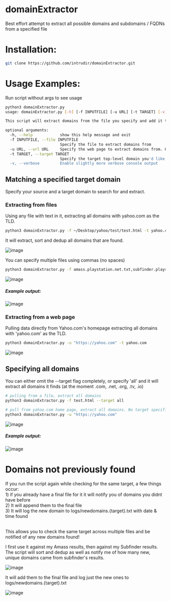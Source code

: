 # domainExtractor
Best effort attempt to extract all possible domains and subdomains / FQDNs from a specified file

<h1>Installation:</h1>

```bash
git clone https://github.com/intrudir/domainExtractor.git
```

<h1>Usage Examples:</h1>
Run script without args to see usage

```bash
python3 domainExtractor.py
usage: domainExtractor.py [-h] [-f INPUTFILE] [-u URL] [-t TARGET] [-v]

This script will extract domains from the file you specify and add it to a final file

optional arguments:
  -h, --help            show this help message and exit
  -f INPUTFILE, --file INPUTFILE
                        Specify the file to extract domains from
  -u URL, --url URL     Specify the web page to extract domains from. One at a time for now
  -t TARGET, --target TARGET
                        Specify the target top-level domain you'd like to find and extract e.g. uber.com
  -v, --verbose         Enable slightly more verbose console output

```
<h2> Matching a specified target domain </h2>
Specify your source and a target domain to search for and extract. 

<h3>Extracting from files</h3>
Using any file with text in it, extracting all domains with yahoo.com as the TLD.

```bash
python3 domainExtractor.py -f ~/Desktop/yahoo/test/test.html -t yahoo.com
```
It will extract, sort and dedup all domains that are found.

![image](https://user-images.githubusercontent.com/24526564/86149887-97227780-baca-11ea-9611-9788db6d3c6c.png)

You can specify multiple files using commas (no spaces)
```bash
python3 domainExtractor.py -f amass.playstation.net.txt,subfinder.playstation.net.txt --target playstation.net
```

![image](https://user-images.githubusercontent.com/24526564/86150984-22503d00-bacc-11ea-85a1-49bfd71b6709.png)

<h5>Example output:</h5>

![image](https://user-images.githubusercontent.com/24526564/86149975-bf11db00-baca-11ea-86be-a963a7992e2e.png)

<h3> Extracting from a web page </h3>
Pulling data directly from Yahoo.com's homepage extracting all domains with 'yahoo.com' as the TLD.

```bash
python3 domainExtractor.py -u "https://yahoo.com" -t yahoo.com
```

![image](https://user-images.githubusercontent.com/24526564/86146580-68a29d80-bac6-11ea-8457-7d73b2a6d1c4.png)


<h2> Specifying all domains </h2>
You can either omit the --target flag completely, or specify 'all' and it will extract all domains it finds (at the moment .com, .net, .org, .tv, .io)

```bash
# pulling from a file, extract all domains
python3 domainExtractor.py -f test.html --target all

# pull from yahoo.com home page, extract all domains. No target specified defaults to 'all'
python3 domainExtractor.py -u "https://yahoo.com"
```

![image](https://user-images.githubusercontent.com/24526564/85906901-c50f6f80-b7dd-11ea-8fea-e7adad964d97.png)

<h5>Example output:</h5>

![image](https://user-images.githubusercontent.com/24526564/85907449-81b60080-b7df-11ea-9c10-d389b3558605.png)

<h1>Domains not previously found</h1>
If you run the script again while checking for the same target, a few things occur: 
<br>1) if you already have a final file for it it will notify you of domains you didnt have before
<br>2) It will append them to the final file
<br>3) It will log the new domain to logs/newdomains.{target}.txt with date & time found

<br>This allows you to check the same target across multiple files and be notified of any new domains found!

I first use it against my Amass results, then against my Subfinder results. 
<br>The script will sort and dedup as well as notify me of how many new, unique domains came from subfinder's results.

![image](https://user-images.githubusercontent.com/24526564/86151778-2e88ca00-bacd-11ea-98ff-e5de1c2edda9.png)

It will add them to the final file and log just the new ones to logs/newdomains.{target}.txt

![image](https://user-images.githubusercontent.com/24526564/85908016-706df380-b7e1-11ea-8986-fe96181c6b6d.png)


